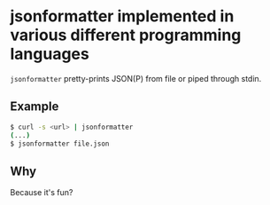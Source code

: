 jsonformatter implemented in various different programming languages
====================================================================

`jsonformatter` pretty-prints JSON(P) from file or piped through stdin.


Example
-------

```bash
$ curl -s <url> | jsonformatter
(...)
$ jsonformatter file.json
```


Why
---

Because it's fun?

